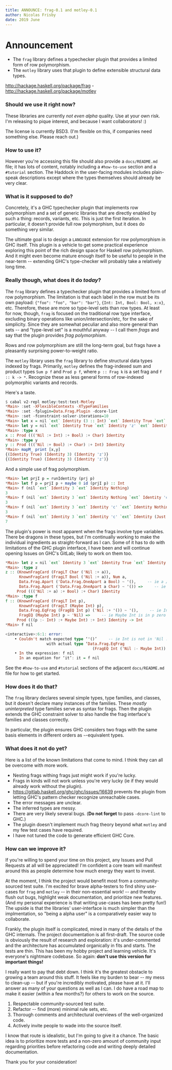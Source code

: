 ```yaml
---
title: ANNOUNCE: frag-0.1 and motley-0.1
author: Nicolas Frisby
date: 2019 June
---
```


# Announcement

  * The `frag` library defines a typechecker plugin that provides a limited form of row polymorphism.
  * The `motley` library uses that plugin to define extensible structural data types.

<http://hackage.haskell.org/package/frag> - <http://hackage.haskell.org/package/motley>

### Should we use it right now?

These libraries are currently *not even alpha* quality.
Use at your own risk.
I'm releasing to pique interest, and because I want collaborators! :)

The license is currently BSD3.
(I'm flexible on this, if companies need something else.
Please reach out.)

### How to use it?

However you're accessing this file should also provide a `docs/README.md` file;
it has lots of content, notably including a `#how-to-use` section and a `#tutorial` section.
The Haddock in the user-facing modules includes plain-speak descriptions
except where the types themselves should already be very clear.

### What is it supposed to do?

Concretely, it's a GHC typechecker plugin that implements row polymorphism
and a set of generic libraries that are directly enabled by such a thing: records, variants, etc.
This is just the first iteration.
In particular, it doesn't provide full row polymorphism,
but it does do something very similar.

The ultimate goal is to design a `LANGUAGE` extension for row polymorphism in GHC itself.
This plugin is a vehicle to get some practical experience
exploring this point of the rich design space for Haskell row polymorphism.
And it might even become mature enough itself to be useful to people in the near-term --
extending GHC's type-checker will probably take a relatively long time.

### Really though, what does it do *today*?

The `frag` library defines a typechecker plugin that provides a limited form of row polymorphism.
The limitation is that each label in the row must be its own payload:
`{"foo": "foo", "bar": "bar"}`, `{Int: Int, Bool: Bool, x:x}`, etc.
Therefore, these are more so type-level sets than row types.
At least for now, though, `frag` is focused on the traditional row type interface,
excluding binary operations like union/intersection/etc,
for the sake of simplicity.
Since they are somewhat peculiar and also more general than sets --
and "type-level set" is a mouthful anyway --
I call them *frags* and say that the plugin provides *frag polymorphism*.

Rows and row polymorphism are still the long-term goal,
but frags have a pleasantly surprising power-to-weight ratio.

The `motley` library uses the `frag` library to define structural data types indexed by frags.
Primarily, `motley` defines the frag-indexed sum and product types `Sum p f` and `Prod p f`,
where `p :: Frag k` is a set frag and `f :: k -> *`.
Recognize these as less general forms of row-indexed polymorphic variants and records.

Here's a taste.

```haskell
$ cabal v2-repl motley:test:test-Motley
*Main> :set -XFlexibleContexts -XTypeFamilies
*Main> :set -fplugin=Data.Frag.Plugin -dcore-lint
*Main> :set -fconstraint-solver-iterations=10
*Main> let x = nil `ext` Identity (3 :: Int) `ext` Identity True `ext` Identity 'z'
*Main> let y = nil `ext` Identity True `ext` Identity 'z' `ext` Identity (3 :: Int)
*Main> :type x
x :: Prod ((('Nil :+ Int) :+ Bool) :+ Char) Identity
*Main> :type y
y :: Prod ((('Nil :+ Bool) :+ Char) :+ Int) Identity
*Main> mapM_ print [x,y]
{(Identity True) (Identity 3) (Identity 'z')}
{(Identity True) (Identity 3) (Identity 'z')}
```

And a simple use of frag polymorphism.

```haskell
*Main> let prjI p = runIdentity (prj p)
*Main> let f p = prjI p + maybe 0 id (prjI p) :: Int
*Main> f (nil `ext` Identity 3 `ext` Identity Nothing)
3
*Main> f (nil `ext` Identity 3 `ext` Identity Nothing `ext` Identity 'c')
3
*Main> f (nil `ext` Identity 3 `ext` Identity 'c' `ext` Identity Nothing)
3
*Main> f (nil `ext` Identity 3 `ext` Identity 'c' `ext` Identity (Just 4))
7
```

The plugin's power is most apparent when the frags involve type variables.
There be dragons in these types,
but I'm continually working to make the individual ingredients as straight-forward as I can.
Some of it has to do with limitations of the GHC plugin interface,
I have been and will continue opening Issues on GHC's GitLab;
likely to work on them too.

```haskell
*Main> let z = nil `ext` Identity 3 `ext` Identity True `ext` Identity 'z'
*Main> :type z
z :: (KnownFragCard (FragLT Char ('Nil :+ a)),
      KnownFragCard (FragLT Bool ('Nil :+ a)), Num a,
      Data.Frag.Apart ('Data.Frag.OneApart a Bool) ~ '(),     -- ie a /~ Bool
      Data.Frag.Apart ('Data.Frag.OneApart a Char) ~ '()) =>     -- ie a /~ Char
     Prod ((('Nil :+ a) :+ Bool) :+ Char) Identity
*Main> :type f
f :: (KnownFragCard (FragLT Int p),
      KnownFragCard (FragLT (Maybe Int) p),
      Data.Frag.EqFrag (FragEQ Int p) ('Nil :+ '()) ~ '(),     -- ie Int is in p once
      FragEQ (Maybe Int) p ~ 'Nil) =>     -- ie Maybe Int is in p zero times
     Prod (((p :- Int) :+ Maybe Int) :+ Int) Identity -> Int
*Main> f nil

<interactive>:6:1: error:
    • Couldn't match expected type ‘'()’     -- ie Int is not in 'Nil :- Maybe Int once
                  with actual type ‘Data.Frag.EqFrag
                                      (FragEQ Int ('Nil :- Maybe Int)) ('Nil :+ '())’
    • In the expression: f nil
      In an equation for ‘it’: it = f nil
```

See the `#how-to-use` and `#tutorial` sections of the adjacent `docs/README.md` file for how to get started.

### How does it do that?

The `frag` library declares several simple types, type families, and classes,
but it doesn't declare many instances of the families.
These *mostly uninterpreted* type families serve as syntax for frags.
Then the plugin extends the GHC constraint solver
to also handle the frag interface's families and classes correctly.

In particular, the plugin ensures GHC considers two frags with the same basis elements in different orders as `~`-equivalent types.

### What does it not do yet?

Here is a list of the known limitations that come to mind.
I think they can all be overcome with more work.

  * Nesting frags withing frags just might work if you're lucky.
  * Frags in kinds will not work unless you're very lucky (ie if they would already work without the plugin).
  * <https://gitlab.haskell.org/ghc/ghc/issues/16639> prevents the plugin from letting GHC's pattern checker recognize unreachable cases.
  * The error messages are unclear.
  * The inferred types are messy.
  * There are very likely several bugs. (**Do not forget** to pass `-dcore-lint` to GHC.)
  * The plugin doesn't implement much frag theory beyond what `motley` and my few test cases have required.
  * I have not tuned the code to generate efficient GHC Core.

### How can we improve it?

If you're willing to spend your time on this project, any Issues and Pull Requests at all will be appreciated!
I'm confident a core team will manifest around this as people determine how much energy they want to invest.

At the moment, I think the project would benefit most from a community-sourced test suite.
I'm excited for brave alpha-testers to find shiny use-cases for `frag` and `motley` --
in their non-essential work! --
and thereby flush out bugs, highlight weak documentation, and prioritize new features.
(And my personal experience is that writing use-cases has been pretty fun!)
The upside is that the libraries' user-interface is much simpler than the implmentation,
so "being a alpha user" is a comparatively easier way to collaborate.

Frankly, the plugin itself is complicated,
mired in many of the details of the GHC internals.
The project documentation is all first-draft.
The source code is obviously the result of research and exploration:
it's under-commented and the architecture has accumulated organically in fits and starts.
The tests are thin.
This has been my hobby project and learning vehicle.
It's everyone's nightmare codebase.
So again: **don't use this version for important things!**

I really want to pay that debt down.
I think it's the greatest obstacle to growing a team around this stuff.
It feels like my burden to bear -- my mess to clean-up --
but if you're incredibly motivated, please have at it.
I'll answer as many of your questions as well as I can.
I do have a road map to make it easier (within a few months?) for others to work on the source.

  1. Respectable community-sourced test suite.
  1. Refactor -- find (more) minimal rule sets, etc.
  1. Thorough comments and architectural overviews of the well-organized code.
  1. Actively invite people to wade into the source itself.

I know that route is idealistic, but I'm going to give it a chance.
The basic idea is to prioritize more tests and a non-zero amount of community input
regarding priorities before refactoring code and writing deeply detailed documentation.

Thank you for your consideration!
